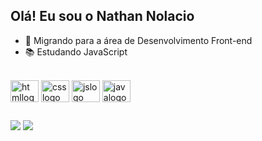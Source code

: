 ## Olá! Eu sou o Nathan Nolacio

- 🎯 Migrando para a área de Desenvolvimento Front-end
- 📚 Estudando JavaScript

<div style="display: inline_block"><br>
  <img align="center" alt="htmllogo" height="35" width="45" src="https://cdn.jsdelivr.net/gh/devicons/devicon/icons/html5/html5-original.svg" />
  <img align="center" alt="csslogo" height="35" width="45" src="https://cdn.jsdelivr.net/gh/devicons/devicon/icons/css3/css3-original.svg" />
  <img align="center" alt="jslogo" height="35" width="45" src="https://cdn.jsdelivr.net/gh/devicons/devicon/icons/javascript/javascript-original.svg" />
  <img align="center" alt="javalogo" height="35" width="45" src="https://cdn.jsdelivr.net/gh/devicons/devicon/icons/java/java-original-wordmark.svg" />
</div>

##

<div>
  <a href="https://www.linkedin.com/in/nathannolacio/" target="_blank"><img src="https://img.shields.io/badge/LinkedIn-0077B5?style=for-the-badge&logo=linkedin&logoColor=white" target="_blank"/></a>
  <a href="mailto:nathannolacio04@gmail.com" target="_blank"><img src="https://img.shields.io/badge/Gmail-D14836?style=for-the-badge&logo=gmail&logoColor=white" target="_blank"/></a>
</div>
